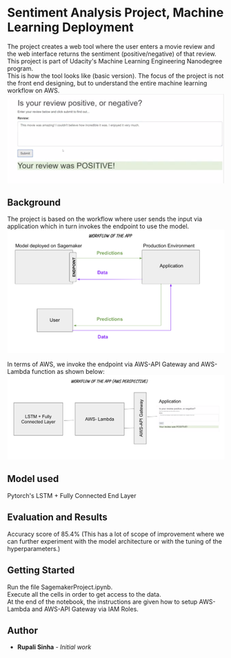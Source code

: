 # Sentiment Analysis Project, Machine Learning Deployment

The project creates a web tool where the user enters a movie review and the web interface returns the sentiment (positive/negative) of that review. This project is part of Udacity's Machine Learning Engineering Nanodegree program.<br>
This is how the tool looks like (basic version). The focus of the project is not the front end designing, but to understand the entire machine learning workflow on AWS. <br>
![web tool](img/front_end.png)

## Background

The project is based on the workflow where user sends the input via application which in turn invokes the endpoint to use the model. <br>
![workflow of the app](img/workflow.png)

In terms of AWS, we invoke the endpoint via AWS-API Gateway and AWS-Lambda function as shown below: <br>
![workflow of the aws](img/workflow_aws.png)


## Model used
Pytorch's LSTM + Fully Connected End Layer


## Evaluation and Results
Accuracy score of 85.4% (This has a lot of scope of improvement where we can further experiment with the model architecture or with the tuning of the hyperparameters.)


## Getting Started
Run the file SagemakerProject.ipynb. <br>Execute all the cells in order to get access to the data.<br>At the end of the notebook, the instructions are given how to setup AWS-Lambda and AWS-API Gateway via IAM Roles.


## Author
* **Rupali Sinha** - *Initial work*
